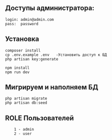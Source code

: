 
## Доступы администратора:

    login: admin@admin.com
    pass:  password

## Установка

    composer install
    cp .env.example .env   -Установить доступ к БД
    php artisan key:generate

    npm install
    npm run dev

## Мигрируем и наполняем БД

    php artisan migrate
    php artisan db:seed

## ROLE Пользователей

        1 - admin
        2 - user
        



